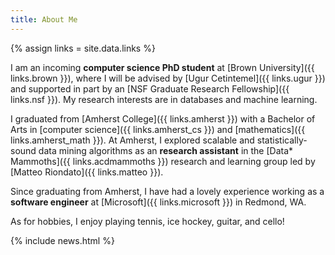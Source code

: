 ```yaml
---
title: About Me
---
```


{% assign links = site.data.links %}

I am an incoming **computer science PhD student** at [Brown University]({{
links.brown }}), where I will be advised by [Ugur Cetintemel]({{ links.ugur }})
and supported in part by an [NSF Graduate Research Fellowship]({{ links.nsf }}).
My research interests are in databases and machine learning.

I graduated from [Amherst College]({{ links.amherst }}) with a Bachelor of Arts
in [computer science]({{ links.amherst_cs }}) and [mathematics]({{
links.amherst_math }}). At Amherst, I explored scalable and statistically-sound
data mining algorithms as an **research assistant** in the [Data* Mammoths]({{
links.acdmammoths }}) research and learning group led by [Matteo Riondato]({{
links.matteo }}).

Since graduating from Amherst, I have had a lovely experience working as a
**software engineer** at [Microsoft]({{ links.microsoft }}) in Redmond, WA.

As for hobbies, I enjoy playing tennis, ice hockey, guitar, and cello!

{% include news.html %}
